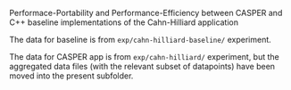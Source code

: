 Performace-Portability and Performance-Efficiency between CASPER and C++
baseline implementations of the Cahn-Hilliard application

The data for baseline is from `exp/cahn-hilliard-baseline/` experiment.

The data for CASPER app is from `exp/cahn-hilliard/` experiment, but the
aggregated data files (with the relevant subset of datapoints) have been moved
into the present subfolder.
